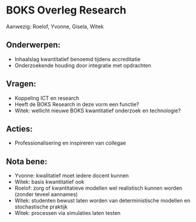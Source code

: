 # BOKS Overleg Research

Aanwezig: Roelof, Yvonne, Gisela, Witek

## Onderwerpen:
+ Inhaalslag kwantitatief benoemd tijdens accreditatie
+ Onderzoekende houding door integratie met opdrachten



## Vragen:
+ Koppeling ICT en research
+ Heeft de BOKS Research in deze vorm een functie?
+ Witek: wellicht nieuwe BOKS kwantitatief onderzoek en technologie?


## Acties:
+ Professionalisering en inspireren van collegae



## Nota bene:
+ Yvonne: kwalitatief moet iedere docent kunnen
+ Witek: basis kwantitatief ook
+ Roelof: zorg of kwantitatieve modellen wel realistisch kunnen worden (zonder teveel aannames)
+ Witek: studenten bewust laten worden van deterministische modellen en stochastische praktijk
+ Witek: processen via simulaties laten testen
